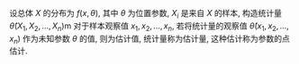 设总体 $X$ 的分布为 $f(x,\theta)$, 其中 $\theta$ 为位置参数, $X_i$ 是来自 $X$ 的样本, 构造统计量 $\hat\theta(X_1,X_2,...,X_n)$m 对于样本观察值 $x_1,x_2,...,x_n$, 若将统计量的观察值 $\hat\theta(x_1,x_2,...,x_n)$ 作为未知参数 $\theta$ 的值, 则为估计值, 统计量称为估计量, 这种估计称为参数的点估计. 